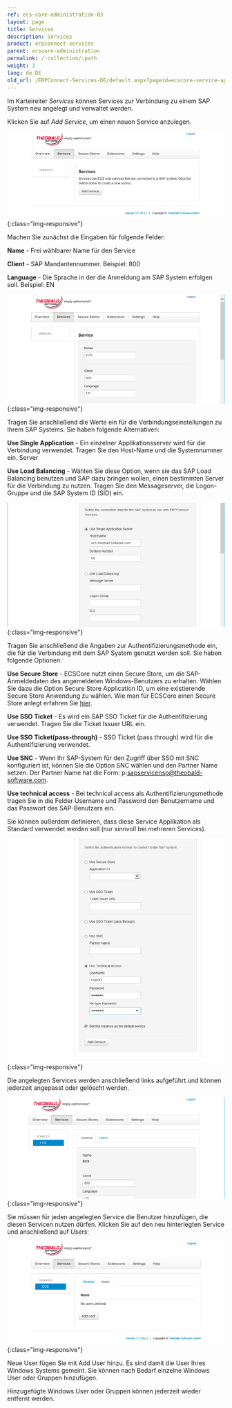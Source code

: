 ```yaml
---
ref: ecs-core-administration-03
layout: page
title: Services
description: Services
product: erpconnect-services
parent: ecscore-administration
permalink: /:collection/:path
weight: 3
lang: de_DE
old_url: /ERPConnect-Services-DE/default.aspx?pageid=ecscore-service-applikation
---
```


Im Karteireiter *Services* können Services zur Verbindung zu einem SAP System neu angelegt und verwaltet werden.  

Klicken Sie auf *Add Service*, um einen neuen Service anzulegen.

![ecscore-managementsite4](/img/content/ecscore-managementsite4.png){:class="img-responsive"}

Machen Sie zunächst die Eingaben für folgende Felder:

**Name** - 		Frei wählbarer Name für den Service

**Client** -	SAP Mandantennummer.	Beispiel: 800

**Language** -	Die Sprache in der die Anmeldung am SAP System erfolgen soll. Beispiel: EN

![ecscore-managementsite5](/img/content/ecscore-managementsite5.png){:class="img-responsive"}

Tragen Sie anschließend die Werte ein für die Verbindungseinstellungen zu Ihrem SAP Systems. Sie haben folgende Alternativen:

**Use Single Application** -	Ein einzelner Applikationsserver wird für die Verbindung verwendet. Tragen Sie den Host-Name und die Systemnummer ein.
Server

**Use Load Balancing** -	Wählen Sie diese Option, wenn sie das SAP Load Balancing benutzen und SAP dazu bringen wollen, einen bestimmten Server für die 	Verbindung zu nutzen. Tragen Sie den Messageserver, die Logon-Gruppe und die SAP System ID (SID) ein.   

![ecscore-managementsite6](/img/content/ecscore-managementsite6.png){:class="img-responsive"}

Tragen Sie anschließend die Angaben zur Authentifizierungsmethode ein, die für die Verbindung mit dem SAP System genutzt werden soll. Sie haben folgende Optionen:

**Use Secure Store** -		ECSCore nutzt einen Secure Store, um die SAP-Anmeldedaten des angemeldeten Windows-Benutzers zu erhalten.
					Wählen Sie dazu die Option Secure Store Application ID, um eine existierende Secure Store Anwendung zu wählen. 
					Wie man für ECSCore einen Secure Store anlegt erfahren Sie [hier](./ecscore-secure-store). 

**Use SSO Ticket** -		Es wird ein SAP SSO Ticket für die Authentifizierung verwendet. Tragen Sie die Ticket Issuer URL ein. 

**Use SSO Ticket(pass-through)** -		SSO Ticket (pass through) wird für die Authentifizierung verwendet.
 

**Use SNC** - 				Wenn Ihr SAP-System für den Zugriff über SSO mit SNC konfiguriert ist, können Sie die Option SNC wählen und den Partner Name  						setzen. Der Partner Name hat die Form: p:sapservicensp@theobald-software.com. 

**Use technical access** -			Bei technical access als Authentifizierungsmethode tragen Sie in die Felder Username und Password den Benutzername und das
			Passwort des SAP-Benutzers ein.

Sie können außerdem definieren, dass diese Service Applikation als Standard verwendet werden soll (nur sinnvoll bei mehreren Services). 

![ecscore-managementsite7](/img/content/ecscore-managementsite7.png){:class="img-responsive"}

Die angelegten Services werden anschließend links aufgeführt und können jederzeit angepasst oder gelöscht werden.

![ecscore-managementsite8](/img/content/ecscore-managementsite8.png){:class="img-responsive"}

Sie müssen für jeden angelegten Service die Benutzer hinzufügen, die diesen Servicen nutzen dürfen.
Klicken Sie auf den neu hinterlegten Service und anschließend auf *Users*:

![ecscore-managementsite9](/img/content/ecscore-managementsite9.png){:class="img-responsive"}

Neue User fügen Sie mit Add User hinzu. Es sind damit die User Ihres Windows Systems gemeint. Sie können nach Bedarf einzelne Windows User oder Gruppen hinzufügen. 


Hinzugefügte Windows User oder Gruppen können jederzeit wieder entfernt werden.



